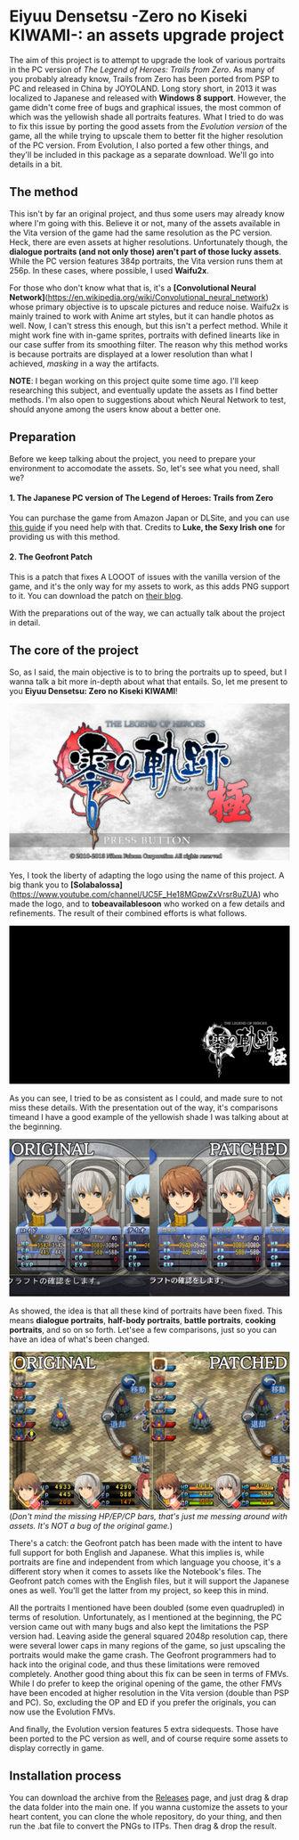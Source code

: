 Eiyuu Densetsu -Zero no Kiseki KIWAMI-: an assets upgrade project
=========

The aim of this project is to attempt to upgrade the look of various portraits in the PC version of *The Legend of Heroes: Trails from Zero*. As many of you probably already know, Trails from Zero has been ported from PSP to PC and released in China by JOYOLAND. Long story short, in 2013 it was localized to Japanese and released with **Windows 8 support**. However, the game didn't come free of bugs and graphical issues, the most common of which was the yellowish shade all portraits features. What I tried to do was to fix this issue by porting the good assets from the *Evolution version* of the game, all the while trying to upscale them to better fit the higher resolution of the PC version. From Evolution, I also ported a few other things, and they'll be included in this package as a separate download. We'll go into details in a bit.

## The method

This isn't by far an original project, and thus some users may already know where I'm going with this. Believe it or not, many of the assets available in the Vita version of the game had the same resolution as the PC version. Heck, there are even assets at higher resolutions. Unfortunately though, the **dialogue portraits (and not only those) aren't part of those lucky assets**. While the PC version features 384p portraits, the Vita version runs them at 256p. In these cases, where possible, I used **Waifu2x**.

For those who don't know what that is, it's a **[Convolutional Neural Network]**(https://en.wikipedia.org/wiki/Convolutional_neural_network) whose primary objective is to upscale pictures and reduce noise. Waifu2x is mainly trained to work with Anime art styles, but it can handle photos as well. Now, I can't stress this enough, but this isn't a perfect method. While it might work fine with in-game sprites, portraits with defined linearts like in our case suffer from its smoothing filter. The reason why this method works is because portraits are displayed at a lower resolution than what I achieved, *masking* in a way the artifacts.

**NOTE**: I began working on this project quite some time ago. I'll keep researching this subject, and eventually update the assets as I find better methods. I'm also open to suggestions about which Neural Network to test, should anyone among the users know about a better one.

## Preparation

Before we keep talking about the project, you need to prepare your environment to accomodate the assets. So, let's see what you need, shall we?

#### 1. The Japanese PC version of The Legend of Heroes: Trails from Zero

You can purchase the game from Amazon Japan or DLSite, and you can use [this guide](https://www.reddit.com/r/Falcom/comments/7jee3m/how_to_legally_buy_zero_no_kiseki_trails_to_zero/) if you need help with that. Credits to **Luke, the Sexy Irish one** for providing us with this method.

#### 2. The Geofront Patch

This is a patch that fixes A LOOOT of issues with the vanilla version of the game, and it's the only way for my assets to work, as this adds PNG support to it. You can download the patch on [their blog](https://geofront.esterior.net/).

With the preparations out of the way, we can actually talk about the project in detail.

## The core of the project

So, as I said, the main objective is to to bring the portraits up to speed, but I wanna talk a bit more in-depth about what that entails. So, let me present to you **Eiyuu Densetsu: Zero no Kiseki KIWAMI**!

![Pic1](doc/res/00.png)

Yes, I took the liberty of adapting the logo using the name of this project. A big thank you to **[Solabalossa]**(https://www.youtube.com/channel/UC5F_He18MGpwZxVrsr8uZUA) who made the logo, and to **tobeavailablesoon** who worked on a few details and refinements. The result of their combined efforts is what follows.

![Pic2](doc/res/01.png)

As you can see, I tried to be as consistent as I could, and made sure to not miss these details. With the presentation out of the way, it's comparisons timeand I have a good example of the yellowish shade I was talking about at the beginning.

![Pic3](doc/res/02.png)

As showed, the idea is that all these kind of portraits have been fixed. This means **dialogue portraits**, **half-body portraits**, **battle portraits**, **cooking portraits**, and so on so forth. Let'see a few comparisons, just so you can have an idea of what's been changed.

![Pic4](doc/res/03.png)
(*Don't mind the missing HP/EP/CP bars, that's just me messing around with assets. It's NOT a bug of the original game.*)

There's a catch: the Geofront patch has been made with the intent to have full support for both English and Japanese. What this implies is, while portraits are fine and independent from which language you choose, it's a different story when it comes to assets like the Notebook's files. The Geofront patch comes with the English files, but it will support the Japanese ones as well. You'll get the latter from my project, so keep this in mind.

All the portraits I mentioned have been doubled (some even quadrupled) in terms of resolution. Unfortunately, as I mentioned at the beginning, the PC version came out with many bugs and also kept the limitations the PSP version had. Leaving aside the general squared 2048p resolution cap, there were several lower caps in many regions of the game, so just upscaling the portraits would make the game crash. The Geofront programmers had to hack into the original code, and thus these limitations were removed completely. Another good thing about this fix can be seen in terms of FMVs. While I do prefer to keep the original opening of the game, the other FMVs have been encoded at higher resolution in the Vita version (double than PSP and PC). So, excluding the OP and ED if you prefer the originals, you can now use the Evolution FMVs.

And finally, the Evolution version features 5 extra sidequests. Those have been ported to the PC version as well, and of course require some assets to display correctly in game.

## Installation process

You can download the archive from the [Releases](https://github.com/RaienryuuNoNatsu/The-Legend-of-Hereos--Trails-from-Zero-Assets/releases) page, and just drag & drap the data folder into the main one. If you wanna customize the assets to your heart content, you can clone the whole repository, do your thing, and then run the .bat file to convert the PNGs to ITPs. Then drag & drop the result.